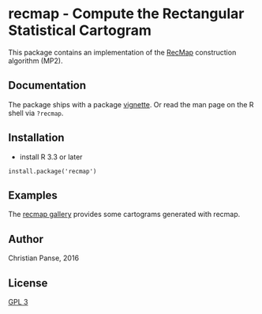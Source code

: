 # recmap - Compute the Rectangular Statistical Cartogram

This package contains an implementation of the [RecMap](http://dx.doi.org/10.1109/INFVIS.2004.57) construction algorithm (MP2).

## Documentation

The package ships with a package [vignette](https://cran.r-project.org/web/packages/recmap/vignettes/recmap.html).
Or read the man page on the R shell via `?recmap`.

## Installation

- install R 3.3 or later

```
install.package('recmap')
```

## Examples

The [recmap gallery](http://cartodraw.science/recmap/gallery/) provides some cartograms generated with recmap.

## Author

Christian Panse, 2016

## License

[GPL 3](http://www.gnu.org/licenses/gpl-3.0.en.html)
